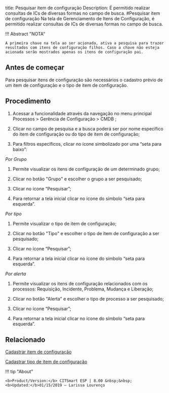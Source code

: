 title: Pesquisar item de configuração
Description: É permitido realizar consultas de ICs de diversas formas no campo de busca.
#Pesquisar item de configuração
Na tela de Gerenciamento de Itens de Configuração, é permitido realizar consultas de ICs de diversas formas no campo de busca.

!!! Abstract "NOTA"  

    A primeira chave na tela ao ser acionada, ativa a pesquisa para trazer
    resultados com itens de configuração filhos. Caso a chave não esteja
    acionada serão mostrados apenas os itens de configuração pai.

Antes de começar
--------------------

Para pesquisar itens de configuração são necessários o cadastro prévio de um
item de configuração e o tipo de item de configuração.

Procedimento
----------------

1.  Acessar a funcionalidade através da navegação no menu principal Processos \>
    Gerência de Configuração \> CMDB ;

2.  Clicar no campo de pesquisa e a busca poderá ser por nome específico do item
    de configuração ou do tipo de item de configuração;

3.  Para filtros específicos, clicar no ícone simbolizado por uma “seta para
    baixo”:

*Por Grupo*

1.  Permite visualizar os itens de configuração de um determinado grupo;

2.  Clicar no botão "Grupo" e escolher o grupo a ser pesquisado;

3.  Clicar no ícone “Pesquisar”;

4.  Para retornar a tela inicial clicar no ícone do símbolo “seta para
    esquerda”.

*Por tipo*

1.  Permite visualizar o tipo de item de configuração;

2.  Clicar no botão "Tipo" e escolher o tipo de item de configuração a ser
    pesquisado;

3.  Clicar no ícone “Pesquisar”;

4.  Para retornar a tela inicial clicar no ícone do símbolo “seta para
    esquerda”.

*Por alerta*

1.  Permite visualizar os itens de configuração relacionados com os processos:
    Requisição, Incidente, Problema, Mudança e Liberação;

2.  Clicar no botão "Alerta" e escolher o tipo de processo a ser pesquisado;

3.  Clicar no ícone “Pesquisar”;

4.  Para retornar a tela inicial clicar no ícone do símbolo “seta para
    esquerda”.

Relacionado
----------------

[Cadastrar item de configuração](/pt-br/citsmart-esp-8/processes/configuration/use/register-CI.html)

[Cadastrar tipo de item de configuração](/pt-br/citsmart-esp-8/processes/configuration/configuration/register-type-ic.html)


!!! tip "About"

    <b>Product/Version:</b> CITSmart ESP | 8.00 &nbsp;&nbsp;
    <b>Updated:</b>01/15/2019 – Larissa Lourenço
